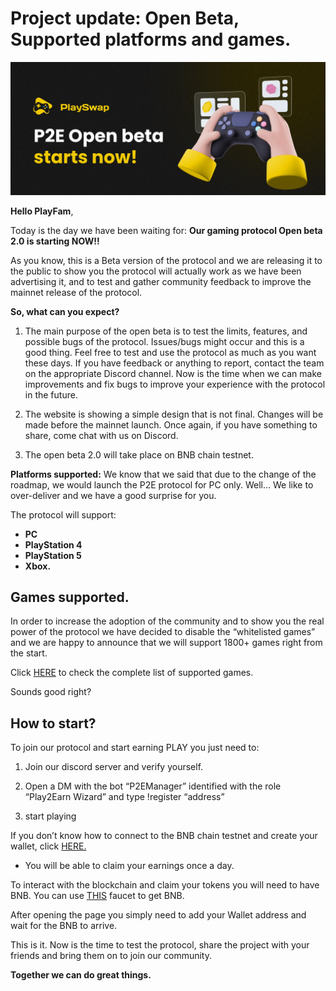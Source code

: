 # Project update: Open Beta, Supported platforms and games.

![](../assets/images/openbeta.jpg)

**Hello PlayFam**,

Today is the day we have been waiting for: **Our gaming protocol Open beta 2.0 is starting NOW!!**

As you know, this is a Beta version of the protocol and we are releasing it to the public to show you the protocol will actually work as we have been advertising it, and to test and gather community feedback to improve the mainnet release of the protocol.

**So, what can you expect?**

1) The main purpose of the open beta is to test the limits, features, and possible bugs of the protocol. Issues/bugs might occur and this is a good thing. 
Feel free to test and use the protocol as much as you want these days. If you have feedback or anything to report, contact the team on the appropriate Discord channel. Now is the time when we can make improvements and fix bugs to improve your experience with the protocol in the future. 

2) The website is showing a simple design that is not final. Changes will be made before the mainnet launch. Once again, if you have something to share, come chat with us on Discord.

3) The open beta 2.0 will take place on BNB chain testnet. 


**Platforms supported:**
We know that we said that due to the change of the roadmap, we would launch the P2E protocol for PC only. Well… We like to over-deliver and we have a good surprise for you.

The protocol will support:
- **PC**
- **PlayStation 4**
- **PlayStation 5**
- **Xbox.**

## Games supported.

In order to increase the adoption of the community and to show you the real power of the protocol we have decided to disable the “whitelisted games” and we are happy to announce that we will support 1800+ games right from the start.

Click [HERE](https://docs.playswap.org/open-beta/supported-games/) to check the complete list of supported games.

Sounds good right? 

## How to start?

To join our protocol and start earning PLAY you just need to:

1) Join our discord server and verify yourself.
2) Open a DM with the bot “P2EManager” identified with the role “Play2Earn Wizard” and type !register “address”

3) start playing

If you don’t know how to connect to the BNB chain testnet and create your wallet, click [HERE.](https://docs.playswap.org/open-beta/connect-metamask-to-testnet/)

- You will be able to claim your earnings once a day.

To interact with the blockchain and claim your tokens you will need to have BNB. You can use [THIS](https://testnet.binance.org/faucet-smart) faucet to get BNB.

After opening the page you simply need to add your Wallet address and wait for the BNB to arrive.

This is it. Now is the time to test the protocol, share the project with your friends and bring them on to join our community.

**Together we can do great things.**













